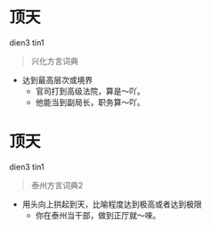 # 顶天
dien3 tin1
> 兴化方言词典
- 达到最高层次或境界
  - 官司打到高级法院，算是～吖。
  - 他能当到副局长，职务算～吖。

# 顶天
dien3 tin1
> 泰州方言词典2
- 用头向上拱起到天，比喻程度达到极高或者达到极限
  - 你在泰州当干部，做到正厅就～唻。
